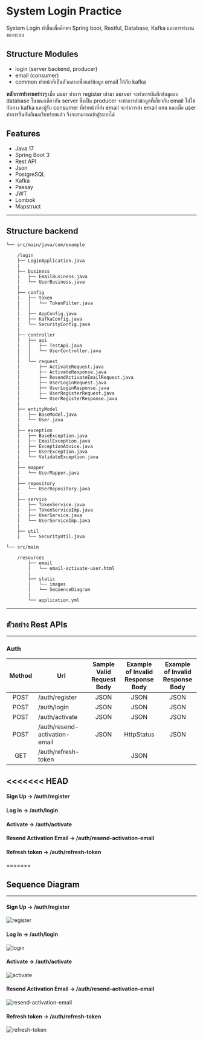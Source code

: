 # System Login Practice

System Login ทำขึ้นเพื่อศึกษา Spring boot, Restful, Database, Kafka และการทำงานของระบบ

## Structure Modules

* login (server backend, producer)
* email (consumer)
* common ทำหน้าที่เป็นตัวกลางเพื่อแชร์ข้อมูล email ให้กับ kafka

**หลักการทำงานคร่าวๆ** เมื่อ user ทำการ register เข้ามา server จะทำการบันทึกข้อมูลลง database ในขณะเดียวกัน server
ซึ่งเป็น producer จะทำการส่งข้อมูลที่เกี่ยวกับ email ไปให้กับทาง kafka และผู้รับ consumer ที่ทำหน้าที่ส่ง email
จะทำการส่ง email แทน และเมื่อ user ทำการยืนยันอีเมลเรียบร้อยแล้ว จึงจะสามารถเข้าสู่ระบบได้
## Features

* Java 17
* Spring Boot 3
* Rest API
* Json
* PostgreSQL
* Kafka
* Passay
* JWT
* Lombok
* Mapstruct

---

## Structure backend

    └── src/main/java/com/example

        /login
        ├── LoginApplication.java
        |
        ├── business
        |   ├── EmailBusiness.java
        |   └── UserBusiness.java
        |
        ├── config
        |   ├── token
        |   │   └── TokenFilter.java
        │   │
        |   ├── AppConfig.java
        |   ├── KafkaConfig.java
        |   └── SecurityConfig.java
        |
        ├── controller
        |   ├── api
        |   │   ├── TestApi.java
        |   │   └── UserController.java
        │   │
        |   └── request
        |       ├── ActivateRequest.java
        |       ├── ActivateResponse.java
        |       ├── ResendActivateEmailRequest.java
        |       ├── UserLoginRequest.java
        |       ├── UserLoginResponse.java
        |       ├── UserRegisterRequest.java
        |       └── UserRegisterResponse.java
        |
        ├── entityModel
        |   ├── BaseModel.java
        |   └── User.java
        |
        ├── exception
        |   ├── BaseException.java
        |   ├── EmailException.java
        |   ├── ExceptionAdvice.java
        |   ├── UserException.java
        |   └── ValidateException.java
        |
        ├── mapper
        |   └── UserMapper.java
        |
        ├── repository
        |   └── UserRepository.java
        |
        ├── service
        |   ├── TokenService.java
        |   ├── TokenServiceImp.java
        |   ├── UserService.java
        |   └── UserServiceImp.java
        |
        ├── util
        |   └── SecurityUtil.java

    └── src/main

        /resources
            ├── email
            |   └── email-activate-user.html
            |
            ├── static
            |   └── images
            |   └── SequenceDiagram
            |
            └── application.yml
---

## ตัวอย่าง Rest APIs

---
### Auth

| Method | Url                           | Sample Valid <br/>Request Body | Example of Invalid <br/>Response Body | Example of Invalid <br/>Response Body |
|:------:|-------------------------------|:------------------------------:|:-------------------------------------:|:-------------------------------------:|
|  POST  | /auth/register                |              JSON              |                 JSON                  |                 JSON                  |
|  POST  | /auth/login                   |              JSON              |                 JSON                  |                 JSON                  |
|  POST  | /auth/activate                |              JSON              |                 JSON                  |                 JSON                  |
|  POST  | /auth/resend-activation-email |              JSON              |              HttpStatus               |                 JSON                  |
|  GET   | /auth/refresh-token           |                                |                 JSON                  |                                       |

<<<<<<< HEAD
---
#### Sign Up -> /auth/register

#### Log In -> /auth/login

#### Activate -> /auth/activate

#### Resend Activation Email -> /auth/resend-activation-email

#### Refresh token -> /auth/refresh-token

=======

## Sequence Diagram

---
#### Sign Up -> /auth/register
![register](https://github.com/Toei56/system-login-backend/blob/40d34ed2cf641e94cccd6610cb8e22a0600d553a/src/main/resources/static/Sequence%20Diagram/Register.png)
#### Log In -> /auth/login
![login](https://github.com/Toei56/system-login-backend/blob/40d34ed2cf641e94cccd6610cb8e22a0600d553a/src/main/resources/static/Sequence%20Diagram/Login.png)
#### Activate -> /auth/activate
![activate](https://github.com/Toei56/system-login-backend/blob/40d34ed2cf641e94cccd6610cb8e22a0600d553a/src/main/resources/static/Sequence%20Diagram/Activate.png)
#### Resend Activation Email -> /auth/resend-activation-email
![resend-activation-email](https://github.com/Toei56/system-login-backend/blob/40d34ed2cf641e94cccd6610cb8e22a0600d553a/src/main/resources/static/Sequence%20Diagram/ResendActivateEmail.png)
#### Refresh token -> /auth/refresh-token
![refresh-token](https://github.com/Toei56/system-login-backend/blob/40d34ed2cf641e94cccd6610cb8e22a0600d553a/src/main/resources/static/Sequence%20Diagram/RefreshTonken.png)
